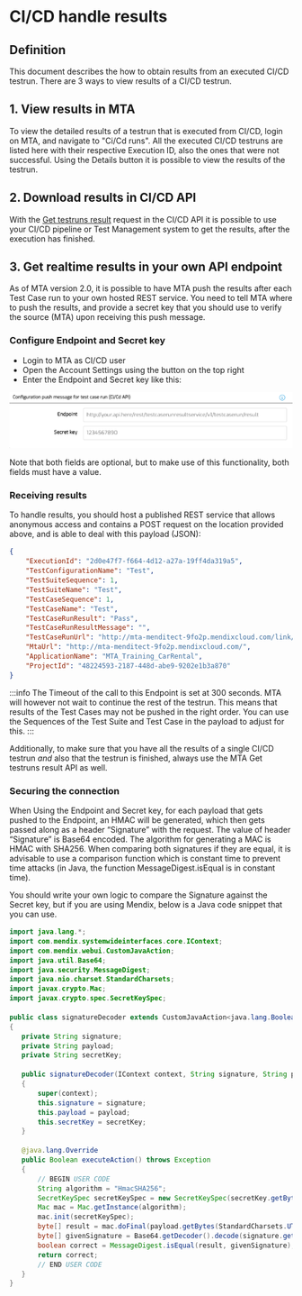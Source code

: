 # CI/CD handle results

## Definition

This document describes the how to obtain results from an executed CI/CD testrun.
There are 3 ways to view results of a CI/CD testrun.

## 1. View results in MTA 
To view the detailed results of a testrun that is executed from CI/CD, login on MTA, and navigate to "Ci/Cd runs". All the executed CI/CD testruns are listed here with their respective Execution ID, also the ones that were not successful. 
Using the Details button it is possible to view the results of the testrun.

## 2. Download results in CI/CD API
With the [Get testruns result](cicd-config#get-testrunsresult) request in the CI/CD API it is possible to use your CI/CD pipeline or Test Management system to get the results, after the execution has finished.

## 3. Get realtime results in your own API endpoint
As of MTA version 2.0, it is possible to have MTA push the results after each Test Case run to your own hosted REST service. You need to tell MTA where to push the results, and provide a secret key that you should use to verify the source (MTA) upon receiving this push message.  

### Configure Endpoint and Secret key
- Login to MTA as CI/CD user
- Open the Account Settings using the <i class="fal fa-user-circle"></i> button on the top right
- Enter the Endpoint and Secret key like this:

![Example config](images/cicd-result.png)

Note that both fields are optional, but to make use of this functionality, both fields must have a value.

### Receiving results

To handle results, you should host a published REST service that allows anonymous access and contains a POST request on the location provided above, and is able to deal with this payload (JSON):

```json
{
    "ExecutionId": "2d0e47f7-f664-4d12-a27a-19ff4da319a5",
    "TestConfigurationName": "Test",
    "TestSuiteSequence": 1,
    "TestSuiteName": "Test",
    "TestCaseSequence": 1,
    "TestCaseName": "Test",
    "TestCaseRunResult": "Pass",
    "TestCaseRunResultMessage": "",
    "TestCaseRunUrl": "http://mta-menditect-9fo2p.mendixcloud.com/link/testcaserun/7",
    "MtaUrl": "http://mta-menditect-9fo2p.mendixcloud.com/",
    "ApplicationName": "MTA_Training_CarRental",
    "ProjectId": "48224593-2187-448d-abe9-9202e1b3a870"
}
```

:::info
The Timeout of the call to this Endpoint is set at 300 seconds. MTA will however not wait to continue the rest of the testrun. This means that results of the Test Cases may not be pushed in the right order. You can use the Sequences of the Test Suite and Test Case in the payload to adjust for this.
:::

Additionally, to make sure that you have all the results of a single CI/CD testrun <i>and</i> also that the testrun is finished, always use the MTA Get testruns result API as well.

### Securing the connection

When Using the Endpoint and Secret key, for each payload that gets pushed to the Endpoint, an HMAC will be generated, which then gets passed along as a header “Signature” with the request. The value of header “Signature” is Base64 encoded. The algorithm for generating a MAC is HMAC with SHA256. When comparing both signatures if they are equal, it is advisable to use a comparison function which is constant time to prevent time attacks (in Java, the function MessageDigest.isEqual is in constant time).

You should write your own logic to compare the Signature against the Secret key, but if you are using Mendix, below is a Java code snippet that you can use.

 ```java
import java.lang.*;
import com.mendix.systemwideinterfaces.core.IContext;
import com.mendix.webui.CustomJavaAction;
import java.util.Base64;
import java.security.MessageDigest;
import java.nio.charset.StandardCharsets;
import javax.crypto.Mac;
import javax.crypto.spec.SecretKeySpec;

public class signatureDecoder extends CustomJavaAction<java.lang.Boolean>
{
	private String signature;
	private String payload;
	private String secretKey;

	public signatureDecoder(IContext context, String signature, String payload, String secretKey)
	{
		super(context);
		this.signature = signature;
		this.payload = payload;
		this.secretKey = secretKey;
	}

	@java.lang.Override
	public Boolean executeAction() throws Exception
	{
		// BEGIN USER CODE
        String algorithm = "HmacSHA256";
        SecretKeySpec secretKeySpec = new SecretKeySpec(secretKey.getBytes(StandardCharsets.UTF_8), algorithm);
        Mac mac = Mac.getInstance(algorithm);
        mac.init(secretKeySpec);
        byte[] result = mac.doFinal(payload.getBytes(StandardCharsets.UTF_8));
        byte[] givenSignature = Base64.getDecoder().decode(signature.getBytes(StandardCharsets.UTF_8));   
        boolean correct = MessageDigest.isEqual(result, givenSignature);
        return correct;
		// END USER CODE
	}
}
 ```